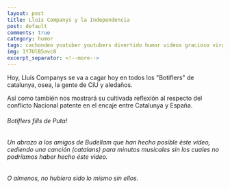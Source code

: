 ```yaml
---
layout: post
title: Lluís Companys y la Independencia
post: default
comments: true
category: humor
tags: cachondeo youtuber youtubers divertido humor videos gracioso virgen catalunya budellam
img: 1Y7UlB5avc8
excerpt_separator: <!--more-->
---
```


Hoy, Lluís Companys se va a cagar hoy en todos los "Botiflers" de catalunya, osea, la gente de CiU y aledaños.

Así como también nos mostrará su cultivada reflexión al respecto del conflicto Nacional patente en el encaje entre Catalunya y España.


<!--more-->


###### Botiflers fills de Puta!

###### Un abrazo a los amigos de Budellam que han hecho posible éste video, cediendo una canción (catalans) para minutos musicales sin los cuales no podríamos haber hecho éste video.

###### O almenos, no hubiera sido lo mismo sin ellos.